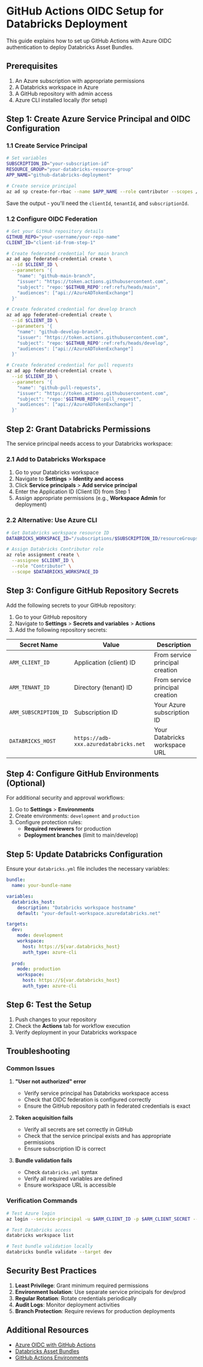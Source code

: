 # GitHub Actions OIDC Setup for Databricks Deployment

This guide explains how to set up GitHub Actions with Azure OIDC authentication to deploy Databricks Asset Bundles.

## Prerequisites

1. An Azure subscription with appropriate permissions
2. A Databricks workspace in Azure
3. A GitHub repository with admin access
4. Azure CLI installed locally (for setup)

## Step 1: Create Azure Service Principal and OIDC Configuration

### 1.1 Create Service Principal

```bash
# Set variables
SUBSCRIPTION_ID="your-subscription-id"
RESOURCE_GROUP="your-databricks-resource-group"
APP_NAME="github-databricks-deployment"

# Create service principal
az ad sp create-for-rbac --name $APP_NAME --role contributor --scopes /subscriptions/$SUBSCRIPTION_ID/resourceGroups/$RESOURCE_GROUP --sdk-auth
```

Save the output - you'll need the `clientId`, `tenantId`, and `subscriptionId`.

### 1.2 Configure OIDC Federation

```bash
# Get your GitHub repository details
GITHUB_REPO="your-username/your-repo-name"
CLIENT_ID="client-id-from-step-1"

# Create federated credential for main branch
az ad app federated-credential create \
  --id $CLIENT_ID \
  --parameters '{
    "name": "github-main-branch",
    "issuer": "https://token.actions.githubusercontent.com",
    "subject": "repo:'$GITHUB_REPO':ref:refs/heads/main",
    "audiences": ["api://AzureADTokenExchange"]
  }'

# Create federated credential for develop branch
az ad app federated-credential create \
  --id $CLIENT_ID \
  --parameters '{
    "name": "github-develop-branch", 
    "issuer": "https://token.actions.githubusercontent.com",
    "subject": "repo:'$GITHUB_REPO':ref:refs/heads/develop",
    "audiences": ["api://AzureADTokenExchange"]
  }'

# Create federated credential for pull requests
az ad app federated-credential create \
  --id $CLIENT_ID \
  --parameters '{
    "name": "github-pull-requests",
    "issuer": "https://token.actions.githubusercontent.com", 
    "subject": "repo:'$GITHUB_REPO':pull_request",
    "audiences": ["api://AzureADTokenExchange"]
  }'
```

## Step 2: Grant Databricks Permissions

The service principal needs access to your Databricks workspace:

### 2.1 Add to Databricks Workspace

1. Go to your Databricks workspace
2. Navigate to **Settings** > **Identity and access**
3. Click **Service principals** > **Add service principal**
4. Enter the Application ID (Client ID) from Step 1
5. Assign appropriate permissions (e.g., **Workspace Admin** for deployment)

### 2.2 Alternative: Use Azure CLI

```bash
# Get Databricks workspace resource ID
DATABRICKS_WORKSPACE_ID="/subscriptions/$SUBSCRIPTION_ID/resourceGroups/$RESOURCE_GROUP/providers/Microsoft.Databricks/workspaces/your-workspace-name"

# Assign Databricks Contributor role
az role assignment create \
  --assignee $CLIENT_ID \
  --role "Contributor" \
  --scope $DATABRICKS_WORKSPACE_ID
```

## Step 3: Configure GitHub Repository Secrets

Add the following secrets to your GitHub repository:

1. Go to your GitHub repository
2. Navigate to **Settings** > **Secrets and variables** > **Actions**
3. Add the following repository secrets:

| Secret Name | Value | Description |
|-------------|--------|-------------|
| `ARM_CLIENT_ID` | Application (client) ID | From service principal creation |
| `ARM_TENANT_ID` | Directory (tenant) ID | From service principal creation |
| `ARM_SUBSCRIPTION_ID` | Subscription ID | Your Azure subscription ID |
| `DATABRICKS_HOST` | `https://adb-xxx.azuredatabricks.net` | Your Databricks workspace URL |

## Step 4: Configure GitHub Environments (Optional)

For additional security and approval workflows:

1. Go to **Settings** > **Environments**
2. Create environments: `development` and `production`
3. Configure protection rules:
   - **Required reviewers** for production
   - **Deployment branches** (limit to main/develop)

## Step 5: Update Databricks Configuration

Ensure your `databricks.yml` file includes the necessary variables:

```yaml
bundle:
  name: your-bundle-name

variables:
  databricks_host:
    description: "Databricks workspace hostname"
    default: "your-default-workspace.azuredatabricks.net"

targets:
  dev:
    mode: development
    workspace:
      host: https://${var.databricks_host}
      auth_type: azure-cli
    
  prod:
    mode: production
    workspace:
      host: https://${var.databricks_host}
      auth_type: azure-cli
```

## Step 6: Test the Setup

1. Push changes to your repository
2. Check the **Actions** tab for workflow execution
3. Verify deployment in your Databricks workspace

## Troubleshooting

### Common Issues

1. **"User not authorized" error**
   - Verify service principal has Databricks workspace access
   - Check that OIDC federation is configured correctly
   - Ensure the GitHub repository path in federated credentials is exact

2. **Token acquisition fails**
   - Verify all secrets are set correctly in GitHub
   - Check that the service principal exists and has appropriate permissions
   - Ensure subscription ID is correct

3. **Bundle validation fails**
   - Check `databricks.yml` syntax
   - Verify all required variables are defined
   - Ensure workspace URL is accessible

### Verification Commands

```bash
# Test Azure login
az login --service-principal -u $ARM_CLIENT_ID -p $ARM_CLIENT_SECRET --tenant $ARM_TENANT_ID

# Test Databricks access
databricks workspace list

# Test bundle validation locally
databricks bundle validate --target dev
```

## Security Best Practices

1. **Least Privilege**: Grant minimum required permissions
2. **Environment Isolation**: Use separate service principals for dev/prod
3. **Regular Rotation**: Rotate credentials periodically
4. **Audit Logs**: Monitor deployment activities
5. **Branch Protection**: Require reviews for production deployments

## Additional Resources

- [Azure OIDC with GitHub Actions](https://docs.microsoft.com/en-us/azure/developer/github/connect-from-azure)
- [Databricks Asset Bundles](https://docs.databricks.com/en/dev-tools/bundles/index.html)
- [GitHub Actions Environments](https://docs.github.com/en/actions/deployment/targeting-different-environments)
